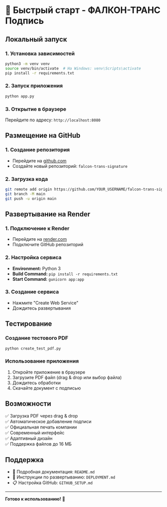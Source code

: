 # 🚀 Быстрый старт - ФАЛКОН-ТРАНС Подпись

## Локальный запуск

### 1. Установка зависимостей
```bash
python3 -m venv venv
source venv/bin/activate  # На Windows: venv\Scripts\activate
pip install -r requirements.txt
```

### 2. Запуск приложения
```bash
python app.py
```

### 3. Открытие в браузере
Перейдите по адресу: `http://localhost:8080`

## Размещение на GitHub

### 1. Создание репозитория
- Перейдите на [github.com](https://github.com)
- Создайте новый репозиторий: `falcon-trans-signature`

### 2. Загрузка кода
```bash
git remote add origin https://github.com/YOUR_USERNAME/falcon-trans-signature.git
git branch -M main
git push -u origin main
```

## Развертывание на Render

### 1. Подключение к Render
- Перейдите на [render.com](https://render.com)
- Подключите GitHub репозиторий

### 2. Настройка сервиса
- **Environment:** Python 3
- **Build Command:** `pip install -r requirements.txt`
- **Start Command:** `gunicorn app:app`

### 3. Создание сервиса
- Нажмите "Create Web Service"
- Дождитесь развертывания

## Тестирование

### Создание тестового PDF
```bash
python create_test_pdf.py
```

### Использование приложения
1. Откройте приложение в браузере
2. Загрузите PDF файл (drag & drop или выбор файла)
3. Дождитесь обработки
4. Скачайте документ с подписью

## Возможности

✅ Загрузка PDF через drag & drop  
✅ Автоматическое добавление подписи  
✅ Официальная печать компании  
✅ Современный интерфейс  
✅ Адаптивный дизайн  
✅ Поддержка файлов до 16 МБ  

## Поддержка

- 📖 Подробная документация: `README.md`
- 🚀 Инструкции по развертыванию: `DEPLOYMENT.md`
- 📋 Настройка GitHub: `GITHUB_SETUP.md`

---

**Готово к использованию!** 🎉 